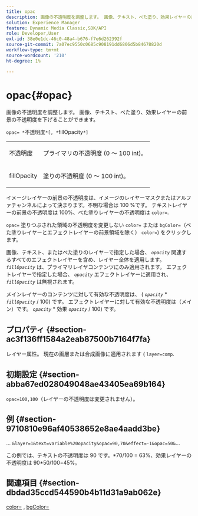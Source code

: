 ```yaml
---
title: opac
description: 画像の不透明度を調整します。 画像、テキスト、べた塗り、効果レイヤーの前景の不透明度を下げることができます。
solution: Experience Manager
feature: Dynamic Media Classic,SDK/API
role: Developer,User
exl-id: 38e0e1dc-46c0-48a4-b676-f7e6d262392f
source-git-commit: 7a07ec9550c0685c908191dd6806d5b84678820d
workflow-type: tm+mt
source-wordcount: '210'
ht-degree: 1%

---
```


# opac{#opac}

画像の不透明度を調整します。 画像、テキスト、べた塗り、効果レイヤーの前景の不透明度を下げることができます。

`opac= *`不透明度`*[, *`fillOpacity`*]`

<table id="simpletable_DA4B5D86C496480886FADB284AD6047F"> 
 <tr class="strow"> 
  <td class="stentry"> <p><span class="varname"> 不透明度</span> </p> </td> 
  <td class="stentry"> <p>プライマリの不透明度 (0 ～ 100 int)。 </p></td> 
 </tr> 
 <tr class="strow"> 
  <td class="stentry"> <p><span class="varname"> fillOpacity</span> </p></td> 
  <td class="stentry"> <p>塗りの不透明度 (0 ～ 100 int)。 </p></td> 
 </tr> 
</table>

イメージレイヤーの前景の不透明度は、イメージのレイヤーマスクまたはアルファチャンネルによって決まります。不明な場合は 100 %です。 テキストレイヤーの前景の不透明度は 100%、べた塗りレイヤーの不透明度は `color=`.

`opac=` 塗りつぶされた領域の不透明度を変更しない `color=` または `bgColor=`（べた塗りレイヤーとエフェクトレイヤーの前景領域を除く） `color=`) をクリックします。

画像、テキスト、またはべた塗りのレイヤーで指定した場合、 *`opacity`* 関連するすべてのエフェクトレイヤーを含め、レイヤー全体を適用します。 *`fillOpacity`* は、プライマリレイヤコンテンツにのみ適用されます。 エフェクトレイヤーで指定した場合、 *`opacity`* エフェクトレイヤーに適用され、 *`fillOpacity`* は無視されます。

メインレイヤーのコンテンツに対して有効な不透明度は、 ( *`opacity`* &#42; *`fillOpacity`* / 100) です。 エフェクトレイヤーに対して有効な不透明度は（メイン）です。 *`opacity`* &#42; 効果 *`opacity`* / 100) です。

## プロパティ {#section-ac3f136ff1584a2eab87500b7164f7fa}

レイヤー属性。 現在の画層または合成画像に適用されます ( `layer=comp`.

## 初期設定 {#section-abba67ed028049048ae43405ea69b164}

`opac=100,100`（レイヤーの不透明度は変更されません）。

## 例 {#section-9710810e96af40538652e8ae4aadd3be}

... `&layer=1&text=variable%20opacity&opac=90,70&effect=-1&opac=50&`...

この例では、テキストの不透明度は 90 です。&#42;70/100 = 63%、効果レイヤーの不透明度は 90&#42;50/100=45%。

## 関連項目 {#section-dbdad35ccd544590b4b11d31a9ab062e}

[color=](/help/aem-is-ir-api/is-api/http-ref/image-serving-api-ref/c-http-protocol-reference/c-data-types/r-is-http-color.md) , [bgColor=](../../../../../is-api/http-ref/image-serving-api-ref/c-http-protocol-reference/c-command-reference/r-bgcolor.md#reference-441371ba4ef54fe781887c5ae448f6ab)
